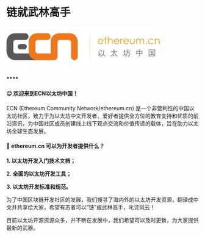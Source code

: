 # 链就武林高手

![](.gitbook/assets/ecn-logo1.png)

#### \*\*\*\*

#### 😉 **欢迎来到ECN以太坊中国！**

ECN \(Ethereum Community Network/ethereum.cn\) 是一个非营利性的中国以太坊社区，致力于为以太坊中文开发者、爱好者提供全方位的教育支持和优质的前沿资讯，为中国社区成员创建线上线下观点交流和价值传递的载体，旨在助力以太坊全球生态发展。



#### 🤔 ethereum.cn 可以为开发者提供什么？

**1. 以太坊开发入门技术文档；**

**2. 全面的以太坊开发工具；**

**3. 以太坊开发标准和规范。**

为了中国区块链开发社区的发展，我们搜寻了海内外的以太坊开发资源，翻译成中文并共享给大家，希望有志者可以“链”成武林高手，叱诧风云！

目前以太坊开源资源众多，并不断在发展中，我们希望可以及时更新，为大家提供最新的武器。









